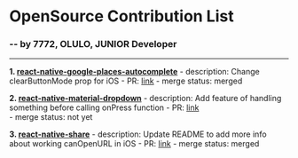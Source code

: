 # OpenSource Contribution List
### -- by 7772, OLULO, JUNIOR Developer

---

**1. [react-native-google-places-autocomplete](https://github.com/FaridSafi/react-native-google-places-autocomplete/pull/357)**
    - description: Change clearButtonMode prop for iOS
    - PR: [link](https://github.com/FaridSafi/react-native-google-places-autocomplete/pull/357#issue-227496263)
    - merge status: merged
    
**2. [react-native-material-dropdown](https://github.com/n4kz/react-native-material-dropdown)**
    - description: Add feature of handling something before calling onPress function
    - PR: [link](https://github.com/n4kz/react-native-material-dropdown/pull/142#issue-235331975)  
    - merge status: not yet

**3. [react-native-share](https://github.com/react-native-community)**
    - description: Update README to add more info about working canOpenURL in iOS
    - PR: [link](https://github.com/react-native-community/react-native-share/pull/416#issue-237119537)
    - merge status: merged
